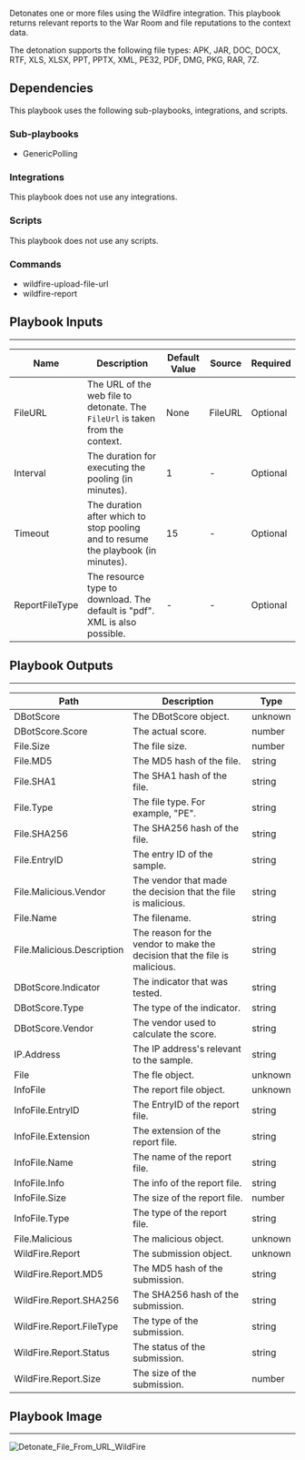 Detonates one or more files using the Wildfire integration. This playbook returns relevant reports to the War Room and file reputations to the context data.

The detonation supports the following file types:
APK, JAR, DOC, DOCX, RTF, XLS, XLSX, PPT, PPTX, XML, PE32, PDF, DMG, PKG, RAR, 7Z.

## Dependencies
This playbook uses the following sub-playbooks, integrations, and scripts.

### Sub-playbooks
* GenericPolling

### Integrations
This playbook does not use any integrations.

### Scripts
This playbook does not use any scripts.

### Commands
* wildfire-upload-file-url
* wildfire-report

## Playbook Inputs
---

| **Name** | **Description** | **Default Value** | **Source** | **Required** |
| --- | --- | --- | --- | --- |
| FileURL | The URL of the web file to detonate. The `FileUrl` is taken from the context. | None | FileURL | Optional |
| Interval | The duration for executing the pooling (in minutes). | 1 | - | Optional |
| Timeout | The duration after which to stop pooling and to resume the playbook (in minutes). | 15 | - | Optional |
| ReportFileType | The resource type to download. The default is "pdf". XML is also possible. | - | - | Optional |

## Playbook Outputs
---

| **Path** | **Description** | **Type** |
| --- | --- | --- |
| DBotScore | The DBotScore object. | unknown |
| DBotScore.Score | The actual score. | number |
| File.Size | The file size. | number |
| File.MD5 | The MD5 hash of the file. | string |
| File.SHA1 | The SHA1 hash of the file. | string |
| File.Type | The file type. For example, "PE". | string |
| File.SHA256 | The SHA256 hash of the file. | string |
| File.EntryID | The entry ID of the sample. | string |
| File.Malicious.Vendor | The vendor that made the decision that the file is malicious. | string |
| File.Name | The filename. | string |
| File.Malicious.Description | The reason for the vendor to make the decision that the file is malicious.| string |
| DBotScore.Indicator | The indicator that was tested. | string |
| DBotScore.Type | The type of the indicator. | string |
| DBotScore.Vendor | The vendor used to calculate the score. | string |
| IP.Address | The IP address's relevant to the sample.| string |
| File | The fle object.| unknown |
| InfoFile | The report file object.| unknown |
| InfoFile.EntryID | The EntryID of the report file.| string |
| InfoFile.Extension | The extension of the report file.| string |
| InfoFile.Name | The name of the report file.| string |
| InfoFile.Info | The info of the report file.| string |
| InfoFile.Size | The size of the report file.| number |
| InfoFile.Type | The type of the report file.| string |
| File.Malicious | The malicious object.| unknown |
| WildFire.Report | The submission object.| unknown |
| WildFire.Report.MD5 | The MD5 hash of the submission. | string |
| WildFire.Report.SHA256 | The SHA256 hash of the submission. | string |
| WildFire.Report.FileType | The type of the submission. | string |
| WildFire.Report.Status | The status of the submission. | string |
| WildFire.Report.Size | The size of the submission. | number |

## Playbook Image
---
![Detonate_File_From_URL_WildFire](https://raw.githubusercontent.com/cvescan/cvescan/1bdd5229392bd86f0cc58265a24df23ee3f7e662/docs/images/playbooks/Detonate_File_From_URL_WildFire.png)
